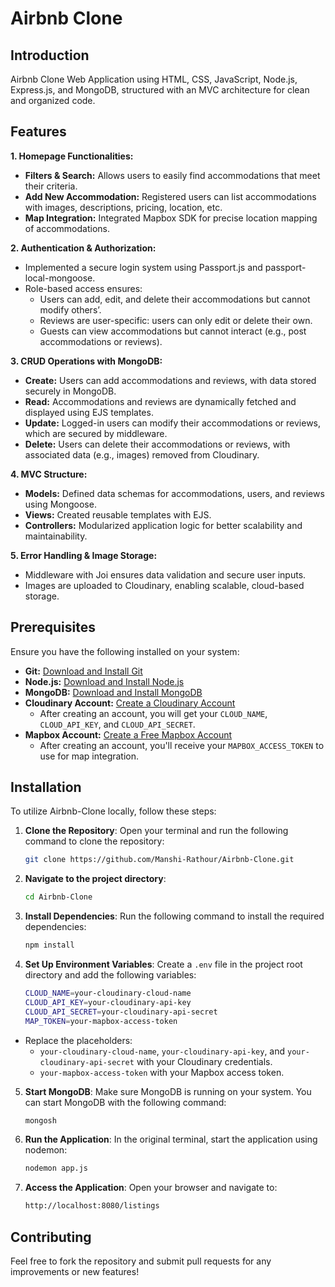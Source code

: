 # Airbnb Clone

## Introduction
Airbnb Clone Web Application using HTML, CSS, JavaScript, Node.js, Express.js, and MongoDB, structured with an MVC architecture for clean and organized code.

## Features
**1. Homepage Functionalities:**
- **Filters & Search:** Allows users to easily find accommodations that meet their criteria.
- **Add New Accommodation:** Registered users can list accommodations with images, descriptions, pricing, location, etc.
- **Map Integration:** Integrated Mapbox SDK for precise location mapping of accommodations.

**2. Authentication & Authorization:**
- Implemented a secure login system using Passport.js and passport-local-mongoose.
- Role-based access ensures:
  - Users can add, edit, and delete their accommodations but cannot modify others’.
  - Reviews are user-specific: users can only edit or delete their own.
  - Guests can view accommodations but cannot interact (e.g., post accommodations or reviews).

**3. CRUD Operations with MongoDB:** 
- **Create:** Users can add accommodations and reviews, with data stored securely in MongoDB.
- **Read:** Accommodations and reviews are dynamically fetched and displayed using EJS templates.
- **Update:** Logged-in users can modify their accommodations or reviews, which are secured by middleware.
- **Delete:** Users can delete their accommodations or reviews, with associated data (e.g., images) removed from Cloudinary.

**4. MVC Structure:**
- **Models:** Defined data schemas for accommodations, users, and reviews using Mongoose.
- **Views:** Created reusable templates with EJS.
- **Controllers:** Modularized application logic for better scalability and maintainability.

**5. Error Handling & Image Storage:**
- Middleware with Joi ensures data validation and secure user inputs.
- Images are uploaded to Cloudinary, enabling scalable, cloud-based storage.


## Prerequisites
Ensure you have the following installed on your system:
- **Git:** <a href="https://git-scm.com/" target="_blank">Download and Install Git</a>
- **Node.js:** <a href="https://nodejs.org/en" target="_blank">Download and Install Node.js</a>
- **MongoDB:** <a href="https://www.mongodb.com/try/download/community" target="_blank">Download and Install MongoDB</a>
- **Cloudinary Account:** <a href="https://cloudinary.com/" target="_blank">Create a Cloudinary Account</a>
    - After creating an account, you will get your `CLOUD_NAME`, `CLOUD_API_KEY`, and `CLOUD_API_SECRET`.
- **Mapbox Account:** <a href="https://www.mapbox.com/" target="_blank">Create a Free Mapbox Account</a>
    - After creating an account, you'll receive your `MAPBOX_ACCESS_TOKEN` to use for map integration.


## Installation
To utilize Airbnb-Clone locally, follow these steps:

1. **Clone the Repository**:
   Open your terminal and run the following command to clone the repository:
   ```bash
   git clone https://github.com/Manshi-Rathour/Airbnb-Clone.git
   ```

2. **Navigate to the project directory**:
   ```bash
   cd Airbnb-Clone
   ```

3. **Install Dependencies**:
   Run the following command to install the required dependencies:
   ```bash
   npm install
   ```

4. **Set Up Environment Variables**:
   Create a `.env` file in the project root directory and add the following variables:
   ```bash
   CLOUD_NAME=your-cloudinary-cloud-name
   CLOUD_API_KEY=your-cloudinary-api-key
   CLOUD_API_SECRET=your-cloudinary-api-secret
   MAP_TOKEN=your-mapbox-access-token
   ```
  - Replace the placeholders:
    - `your-cloudinary-cloud-name`, `your-cloudinary-api-key`, and `your-cloudinary-api-secret` with your Cloudinary credentials.
    - `your-mapbox-access-token` with your Mapbox access token.

5. **Start MongoDB**:
   Make sure MongoDB is running on your system. You can start MongoDB with the following command:
    ```bash
    mongosh
    ```
6. **Run the Application**:
   In the original terminal, start the application using nodemon:
    ```bash
    nodemon app.js
    ```
7. **Access the Application**:
   Open your browser and navigate to:
    ```bash
    http://localhost:8080/listings
    ```

## Contributing
Feel free to fork the repository and submit pull requests for any improvements or new features!
